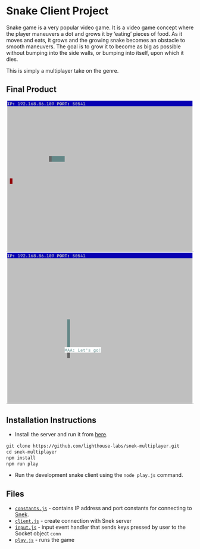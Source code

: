 # Snake Client Project

Snake game is a very popular video game. It is a video game concept where the player maneuvers a dot and grows it by ‘eating’ pieces of food. As it moves and eats, it grows and the growing snake becomes an obstacle to smooth maneuvers. The goal is to grow it to become as big as possible without bumping into the side walls, or bumping into itself, upon which it dies.

This is simply a multiplayer take on the genre.


## Final Product

!["Basic Snake action!"](/screenshot1.png)
!["Cool custom messages - Let's go!"](/screenshot2.png)

## Installation Instructions
- Install the server and run it from [here](https://github.com/lighthouse-labs/snek-multiplayer). 

```
git clone https://github.com/lighthouse-labs/snek-multiplayer.git
cd snek-multiplayer
npm install
npm run play
```

- Run the development snake client using the `node play.js` command.

## Files
* [`constants.js`](/constants.js) - contains IP address and port constants for connecting to [Snek](https://github.com/lighthouse-labs/snek-multiplayer).
* [`client.js`](/client.js) - create connection with Snek server
* [`input.js`](/input.js) - input event handler that sends keys pressed by user to the Socket object `conn`
* [`play.js`](/play.js) - runs the game
